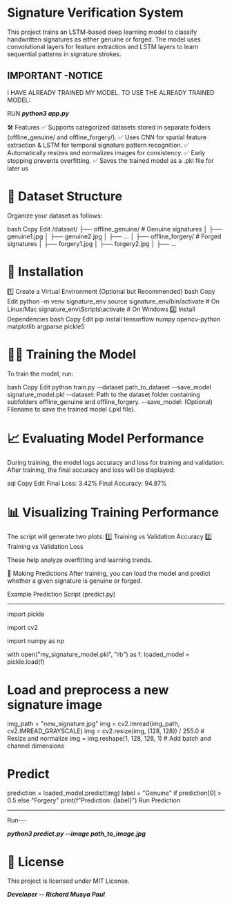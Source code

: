 # Signature Verification System
This project trains an LSTM-based deep learning model to classify handwritten signatures as either genuine or forged. The model uses convolutional layers for feature extraction and LSTM layers to learn sequential patterns in signature strokes.

## IMPORTANT -NOTICE
I HAVE ALREADY TRAINED MY MODEL. TO USE THE ALREADY TRAINED MODEL:

RUN ***python3 app.py***

🛠 Features
✅ Supports categorized datasets stored in separate folders (offline_genuine/ and offline_forgery/).
✅ Uses CNN for spatial feature extraction & LSTM for temporal signature pattern recognition.
✅ Automatically resizes and normalizes images for consistency.
✅ Early stopping prevents overfitting.
✅ Saves the trained model as a .pkl file for later us

# 📂 Dataset Structure
Organize your dataset as follows:

bash
Copy
Edit
/dataset/
    ├── offline_genuine/   # Genuine signatures
    │   ├── genuine1.jpg
    │   ├── genuine2.jpg
    │   ├── ...
    │
    ├── offline_forgery/   # Forged signatures
    │   ├── forgery1.jpg
    │   ├── forgery2.jpg
    │   ├── ...

# 🚀 Installation
1️⃣ Create a Virtual Environment (Optional but Recommended)
bash
Copy
Edit
python -m venv signature_env
source signature_env/bin/activate  # On Linux/Mac
signature_env\Scripts\activate     # On Windows
2️⃣ Install Dependencies
bash
Copy
Edit
pip install tensorflow numpy opencv-python matplotlib argparse pickle5


# 🧑‍🏫 Training the Model
To train the model, run:

bash
Copy
Edit
python train.py --dataset path_to_dataset --save_model signature_model.pkl
--dataset: Path to the dataset folder containing subfolders offline_genuine and offline_forgery.
--save_model: (Optional) Filename to save the trained model (.pkl file).


# 📈 Evaluating Model Performance
During training, the model logs accuracy and loss for training and validation. After training, the final accuracy and loss will be displayed:

sql
Copy
Edit
Final Loss: 3.42%
Final Accuracy: 94.87%

# 📊 Visualizing Training Performance
The script will generate two plots:
1️⃣ Training vs Validation Accuracy
2️⃣ Training vs Validation Loss

These help analyze overfitting and learning trends.

🧐 Making Predictions
After training, you can load the model and predict whether a given signature is genuine or forged.

Example Prediction Script (predict.py)
***

import pickle

import cv2

import numpy as np


with open("my_signature_model.pkl", "rb") as f:
    loaded_model = pickle.load(f)

# Load and preprocess a new signature image
img_path = "new_signature.jpg"
img = cv2.imread(img_path, cv2.IMREAD_GRAYSCALE)
img = cv2.resize(img, (128, 128)) / 255.0  # Resize and normalize
img = img.reshape(1, 128, 128, 1)  # Add batch and channel dimensions

# Predict
prediction = loaded_model.predict(img)
label = "Genuine" if prediction[0] > 0.5 else "Forgery"
print(f"Prediction: {label}")
Run Prediction
***


Run---

***python3 predict.py --image path_to_image.jpg***


# 📜 License
This project is licensed under MIT License.

***Developer -- Richard Musya Paul***

